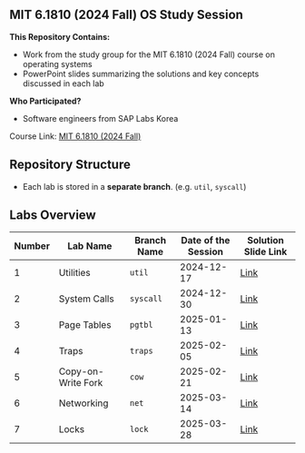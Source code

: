## MIT 6.1810 (2024 Fall) OS Study Session

**This Repository Contains:**
- Work from the study group for the MIT 6.1810 (2024 Fall) course on operating systems
- PowerPoint slides summarizing the solutions and key concepts discussed in each lab

**Who Participated?**
- Software engineers from SAP Labs Korea

Course Link: [MIT 6.1810 (2024 Fall)](https://pdos.csail.mit.edu/6.1810/2024/)

## Repository Structure

- Each lab is stored in a **separate branch**. (e.g. `util`, `syscall`)

## Labs Overview

| Number | Lab Name           | Branch Name | Date of the Session | Solution Slide Link                    |
| ------ | ------------------ | ----------- | ------------------- | -------------------------------------- |
| 1      | Utilities          | `util`      | 2024-12-17          | [Link](slides/lab1-utilities.pdf)      |
| 2      | System Calls       | `syscall`   | 2024-12-30          | [Link](slides/lab2-system-calls.pdf)   |
| 3      | Page Tables        | `pgtbl`     | 2025-01-13          | [Link](slides/lab3-page-tables.pdf)    |
| 4      | Traps              | `traps`     | 2025-02-05          | [Link](slides/lab4-traps.pdf)          |
| 5      | Copy-on-Write Fork | `cow`       | 2025-02-21          | [Link](slides/lab5-cow.pdf)            |
| 6      | Networking         | `net`       | 2025-03-14          | [Link](slides/lab6-network-driver.pdf) |
| 7      | Locks              | `lock`      | 2025-03-28          | [Link](slides/lab7-locks.pdf)          |
